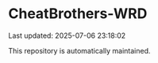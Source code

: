 # CheatBrothers-WRD

Last updated: 2025-07-06 23:18:02

This repository is automatically maintained.
